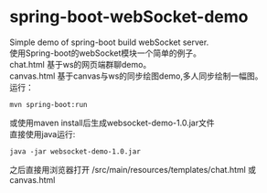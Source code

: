 # spring-boot-webSocket-demo
Simple demo of spring-boot build webSocket server.</br>
使用Spring-boot的webSocket模块一个简单的例子。<br>
chat.html 基于ws的网页端群聊demo。<br>
canvas.html 基于canvas与ws的同步绘图demo,多人同步绘制一幅图。<br>
运行：
```
mvn spring-boot:run
```
或使用maven install后生成websocket-demo-1.0.jar文件<br>
直接使用java运行:
```
java -jar websocket-demo-1.0.jar
```
之后直接用浏览器打开 /src/main/resources/templates/chat.html 或 canvas.html




